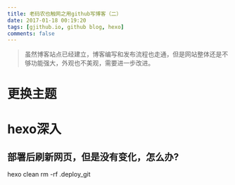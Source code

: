 ```yaml
---
title: 老码农也触网之用github写博客（二）
date: 2017-01-18 00:19:20
tags: [gjithub.io, github blog, hexo]
comments: false
---
```



> 虽然博客站点已经建立，博客编写和发布流程也走通，但是网站整体还是不够功能强大，外观也不美观，需要进一步改进。


# 更换主题


# hexo深入

## 部署后刷新网页，但是没有变化，怎么办?

hexo clean
rm -rf .deploy_git


